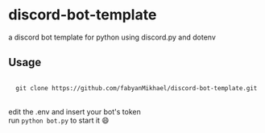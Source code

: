 # discord-bot-template
a discord bot template for python using discord.py and dotenv 

<h2>Usage</h2>

<p>
  <code>
  git clone https://github.com/fabyanMikhael/discord-bot-template.git
  </code>
  <br><br>
  edit the .env and insert your bot's token <br>
  run <code>python bot.py</code> to start it 😄
</p>
